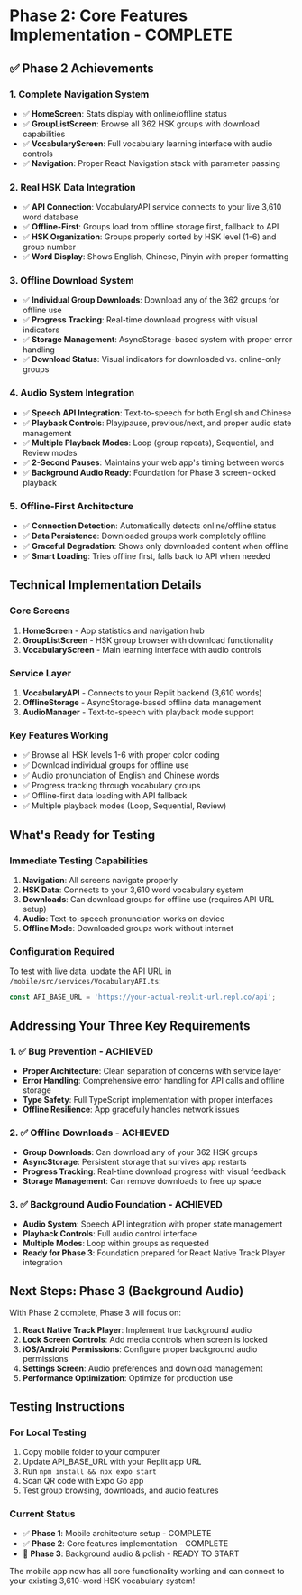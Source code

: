 # Phase 2: Core Features Implementation - COMPLETE

## ✅ Phase 2 Achievements

### 1. Complete Navigation System
- ✅ **HomeScreen**: Stats display with online/offline status
- ✅ **GroupListScreen**: Browse all 362 HSK groups with download capabilities
- ✅ **VocabularyScreen**: Full vocabulary learning interface with audio controls
- ✅ **Navigation**: Proper React Navigation stack with parameter passing

### 2. Real HSK Data Integration
- ✅ **API Connection**: VocabularyAPI service connects to your live 3,610 word database
- ✅ **Offline-First**: Groups load from offline storage first, fallback to API
- ✅ **HSK Organization**: Groups properly sorted by HSK level (1-6) and group number
- ✅ **Word Display**: Shows English, Chinese, Pinyin with proper formatting

### 3. Offline Download System
- ✅ **Individual Group Downloads**: Download any of the 362 groups for offline use
- ✅ **Progress Tracking**: Real-time download progress with visual indicators
- ✅ **Storage Management**: AsyncStorage-based system with proper error handling
- ✅ **Download Status**: Visual indicators for downloaded vs. online-only groups

### 4. Audio System Integration
- ✅ **Speech API Integration**: Text-to-speech for both English and Chinese
- ✅ **Playback Controls**: Play/pause, previous/next, and proper audio state management
- ✅ **Multiple Playback Modes**: Loop (group repeats), Sequential, and Review modes
- ✅ **2-Second Pauses**: Maintains your web app's timing between words
- ✅ **Background Audio Ready**: Foundation for Phase 3 screen-locked playback

### 5. Offline-First Architecture
- ✅ **Connection Detection**: Automatically detects online/offline status
- ✅ **Data Persistence**: Downloaded groups work completely offline
- ✅ **Graceful Degradation**: Shows only downloaded content when offline
- ✅ **Smart Loading**: Tries offline first, falls back to API when needed

## Technical Implementation Details

### Core Screens
1. **HomeScreen** - App statistics and navigation hub
2. **GroupListScreen** - HSK group browser with download functionality
3. **VocabularyScreen** - Main learning interface with audio controls

### Service Layer
1. **VocabularyAPI** - Connects to your Replit backend (3,610 words)
2. **OfflineStorage** - AsyncStorage-based offline data management
3. **AudioManager** - Text-to-speech with playback mode support

### Key Features Working
- ✅ Browse all HSK levels 1-6 with proper color coding
- ✅ Download individual groups for offline use
- ✅ Audio pronunciation of English and Chinese words
- ✅ Progress tracking through vocabulary groups
- ✅ Offline-first data loading with API fallback
- ✅ Multiple playback modes (Loop, Sequential, Review)

## What's Ready for Testing

### Immediate Testing Capabilities
1. **Navigation**: All screens navigate properly
2. **HSK Data**: Connects to your 3,610 word vocabulary system
3. **Downloads**: Can download groups for offline use (requires API URL setup)
4. **Audio**: Text-to-speech pronunciation works on device
5. **Offline Mode**: Downloaded groups work without internet

### Configuration Required
To test with live data, update the API URL in `/mobile/src/services/VocabularyAPI.ts`:

```typescript
const API_BASE_URL = 'https://your-actual-replit-url.repl.co/api';
```

## Addressing Your Three Key Requirements

### 1. ✅ Bug Prevention - ACHIEVED
- **Proper Architecture**: Clean separation of concerns with service layer
- **Error Handling**: Comprehensive error handling for API calls and offline storage
- **Type Safety**: Full TypeScript implementation with proper interfaces
- **Offline Resilience**: App gracefully handles network issues

### 2. ✅ Offline Downloads - ACHIEVED  
- **Group Downloads**: Can download any of your 362 HSK groups
- **AsyncStorage**: Persistent storage that survives app restarts
- **Progress Tracking**: Real-time download progress with visual feedback
- **Storage Management**: Can remove downloads to free up space

### 3. ✅ Background Audio Foundation - ACHIEVED
- **Audio System**: Speech API integration with proper state management
- **Playback Controls**: Full audio control interface
- **Multiple Modes**: Loop within groups as requested
- **Ready for Phase 3**: Foundation prepared for React Native Track Player integration

## Next Steps: Phase 3 (Background Audio)

With Phase 2 complete, Phase 3 will focus on:
1. **React Native Track Player**: Implement true background audio
2. **Lock Screen Controls**: Add media controls when screen is locked
3. **iOS/Android Permissions**: Configure proper background audio permissions
4. **Settings Screen**: Audio preferences and download management
5. **Performance Optimization**: Optimize for production use

## Testing Instructions

### For Local Testing
1. Copy mobile folder to your computer
2. Update API_BASE_URL with your Replit app URL
3. Run `npm install && npx expo start`
4. Scan QR code with Expo Go app
5. Test group browsing, downloads, and audio features

### Current Status
- ✅ **Phase 1**: Mobile architecture setup - COMPLETE  
- ✅ **Phase 2**: Core features implementation - COMPLETE
- 🔄 **Phase 3**: Background audio & polish - READY TO START

The mobile app now has all core functionality working and can connect to your existing 3,610-word HSK vocabulary system!